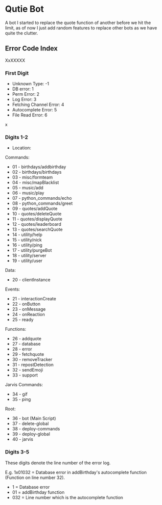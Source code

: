# Qutie Bot

A bot I started to replace the quote function of another before we hit the limit, as of now I just add random features to replace other bots as we have quite the clutter.

## Error Code Index

XxXXXXX

### First Digit

- Unknown Type: -1
- DB error: 1
- Perm Error: 2
- Log Error: 3
- Fetching Channel Error: 4
- Autocomplete Error: 5
- File Read Error: 6

x

### Digits 1-2

- Location:

Commands:

- 01 - birthdays/addbirthday
- 02 - birthdays/birthdays
- 03 - misc/formteam
- 04 - misc/mapBlacklist
- 05 - music/add
- 06 - music/play
- 07 - python_commands/echo
- 08 - python_commands/greet
- 09 - quotes/addQuote
- 10 - quotes/deleteQuote
- 11 - quotes/displayQuote
- 12 - quotes/leaderboard
- 13 - quotes/searchQuote
- 14 - utility/help
- 15 - utility/nick
- 16 - utility/ping
- 17 - utility/purgeBot
- 18 - utility/server
- 19 - utility/user

Data:

- 20 - clientInstance

Events:

- 21 - interactionCreate
- 22 - onButton
- 23 - onMessage
- 24 - onReaction
- 25 - ready

Functions:

- 26 - addquote
- 27 - database
- 28 - error
- 29 - fetchquote
- 30 - removeTracker
- 31 - repostDetection
- 32 - sendEmoji
- 33 - support

Jarvis Commands:

- 34 - gif
- 35 - ping

Root:

- 36 - bot (Main Script)
- 37 - delete-global
- 38 - deploy-commands
- 39 - deploy-global
- 40 - jarvis

### Digits 3-5

These digits denote the line number of the error log.

E.g. 1x01032 = Database error in addBirthday's autocomplete function (Function on line number 32).

- 1 = Database error
- 01 = addBirthday function
- 032 = Line number which is the autocomplete function
